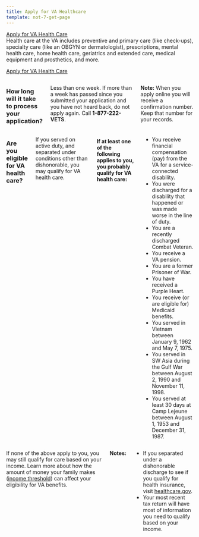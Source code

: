 ```yaml
---
title: Apply for VA Healthcare
template: not-7-get-page
---
```

<div class="main interior" role="main" markdown="0">

<div class="va-action-bar--header">
  <div class="row">
    <div class="small-12 columns">
      <a class="usa-button-primary va-button-primary" href="/healthcare/apply/application">Apply for VA Health Care</a>
    </div>
  </div>
</div>

<div class="primary" markdown="0">
<div class="row" markdown="0">
<div class="small-12 columns usa-content  divider bottom" markdown="1">
<div markdown="1">
Health care at the VA includes preventive and primary care (like check-ups), specialty care (like an OBGYN or dermatologist), prescriptions, mental health care, home health care, geriatrics and extended care, medical equipment and prosthetics, and more. 

<a class="usa-button-primary va-button-primary" href="healthcare/apply/application">Apply for VA Health Care</a>

</div>
</div>
</div>
</div>
    
<div class="section one" markdown="0">

<div class="row" markdown="0">
<div class="section small-12 medium-8 columns usa-content"  markdown="1">

### How long will it take to process your application?

Less than one week. If more than a week has passed since you submitted your application and you have not heard back, do not apply again. Call **1-877-222-VETS**.

**Note:** When you apply online you will receive a confirmation number. Keep that number for your records.

</div>
</div>
<div class="row" markdown="0">
<div class="section small-12 medium-8 columns usa-content"  markdown="1">

### Are you eligible for VA health care?

If you served on active duty, and separated under conditions other than dishonorable, you may qualify for VA health care.

#### If at least one of the following applies to you, you probably qualify for VA health care:

- You receive financial compensation (pay) from the VA for a service-connected disability.
- You were discharged for a disability that happened or was made worse in the line of duty.
- You are a recently discharged Combat Veteran.
- You receive a VA pension.
- You are a former Prisoner of War.
- You have received a Purple Heart.
- You receive (or are eligible for) Medicaid benefits.
- You served in Vietnam between January 9, 1962 and May 7, 1975.
- You served in SW Asia during the Gulf War between August 2, 1990 and November 11, 1998.
- You served at least 30 days at Camp Lejeune between August 1, 1953 and December 31, 1987.

</div>
</div>

<div class="row" markdown="0">
<div class="small-12 columns usa-content" markdown="1">


If none of the above apply to you, you may still qualify for care based on your income. Learn more about how the amount of money your family makes ([income threshold](http://nationalincomelimits.vaftl.us/)) can affect your eligibility for VA benefits.

**Notes:** 

- If you separated under a dishonorable discharge to see if you qualify for health insurance, visit [healthcare.gov](https://www.healthcare.gov/).
- Your most recent tax return will have most of information you need to qualify based on your income.

</div>
</div>

</div>
</div>